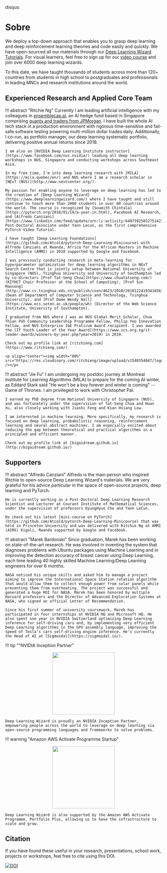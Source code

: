disqus:

# Sobre

We deploy a top-down approach that enables you to grasp deep learning and deep reinforcement learning theories and code easily and quickly. We have open-sourced all our materials through our [Deep Learning Wizard Tutorials](https://www.deeplearningwizard.com/deep_learning/course_progression/). For visual learners, feel free to sign up for our [video course](https://www.udemy.com/practical-deep-learning-with-pytorch/?couponCode=DEEPWIZARD) and join over 6000 deep learning wizards.

To this date, we have taught thousands of students across more than 120+ countries from students in high school to postgraduates and professionals in leading MNCs and research institutions around the world.

## Experienced Research and Applied Core Team

!!! abstract "Ritchie Ng"
    Currently I am leading artificial intelligence with my colleagues in [ensemblecap.ai](https://ensemblecap.ai/), an AI hedge fund based in Singapore comprising [quants and traders from JPMorgan](https://www.bloomberg.com/news/articles/2017-11-29/ex-jpmorgan-traders-start-singapore-currency-options-quant-fund). I have built the whole AI tech stack in a production environment with rigorous time-sensitive and fail-safe software testing powering multi-million dollar trades daily. Additionally, I co-run, as portfolio manager, our deep learning systematic portfolio, delivering positive annual returns since 2018.
    
    I am also an [NVIDIA Deep Learning Institute instructor](https://www.facebook.com/nus.nvidia/) leading all deep learning workshops in NUS, Singapore and conducting workshops across Southeast Asia.
    
    In my free time, I'm into deep learning research with [MILA](https://mila.quebec/en/) and NUS where I am a research scholar in [NExT (NUS)](http://www.nextcenter.org/). 

    My passion for enabling anyone to leverage on deep learning has led to the creation of [Deep Learning Wizard](https://www.deeplearningwizard.com/) where I have taught and still continue to teach more than 2000 students in over 60 countries around the world. The course is recognized by [Soumith Chintala](https://pytorch.org/2018/01/19/a-year-in.html), Facebook AI Research, and [Alfredo Canziani](https://www.linkedin.com/feed/update/urn:li:activity:6407592585275142144), Post-Doctoral Associate under Yann Lecun, as the first comprehensive PyTorch Video Tutorial. 
    
    I have taught [Deep Learning Foundations](https://github.com/Atcold/pytorch-Deep-Learning-Minicourse) with Alfredo Canziani at Rwanda, Africa for the African Masters in Machine Intelligence (AMMI) in 2018 supported by Google and Facebook.
        
    I was previously conducting research in meta-learning for hyperparameter optimization for deep learning algorithms in NExT Search Centre that is jointly setup between National University of Singapore (NUS), Tsinghua University and University of Southampton led by co-directors [Prof Tat-Seng Chua](https://www.chuatatseng.com/) (KITHCT Chair Professor at the School of Computing), [Prof Sun Maosong](http://www.cs.tsinghua.edu.cn/publish/csen/4623/2010/20101224193416561782037/20101224193416561782037_.html) (Dean of Department of Computer Science and Technology, Tsinghua University), and [Prof Dame Wendy Hall](https://www.ecs.soton.ac.uk/people/wh) (Director of the Web Science Institute, University of Southampton).
    
    I graduated from NUS where I was an NUS Global Merit Scholar, Chua Thian Poh Community Leadership Programme Fellow, Philip Yeo Innovation Fellow, and NUS Enterprise I&E Praticum Award recipient. I was awarded the [IT Youth Leader of the Year Award](https://www.scs.org.sg/it-leader-awards/winners-by-year.php?year=2019) in 2019.

    Check out my profile link at [ritchieng.com](https://www.ritchieng.com/)
    
    <p align="center"><img width="80%" src="https://res.cloudinary.com/ritchieng/image/upload/v1540354047/logos/ritchie_website_affliated_logos.png" /></p>

!!! abstract "Jie Fu"
    I am undergoing my postdoc journey at Montreal Institute for Learning Algorithms (MILA) to prepare for the coming AI winter, as Eddard Stark said "He won't be a boy forever and winter is coming" -- Game of Thrones. I am privileged to work with Christopher Pal.

    I earned my PhD degree from National University of Singapore (NUS), and was fortunately under the supervision of Tat-Seng Chua and Huan Xu, also closely working with Jiashi Feng and Kian Hsiang Low.
    
    I am interested in machine learning. More specifically, my research is focused on deep learning, probabilistic reasoning, reinforcement learning and neural abstract machines. I am especially excited about reducing the gap between theoretical and practical algorithms in a principled and efficient manner.
    
    Check out my profile link at [bigaidream.github.io](http://bigaidream.github.io/)
    
##  Supporters

!!! abstract "Alfredo Canziani"
    Alfredo is the main person who inspired Ritchie to open-source Deep Learning Wizard's materials. We are very grateful for his advice particular in the space of open-source projects, deep learning and PyTorch.
    
    He is currently working as a Post-Doctoral Deep Learning Research Scientist and Lecturer at Courant Institute of Mathematical Sciences, under the supervision of professors KyungHyun Cho and Yann LeCun.
    
    Do check out his latest [mini-course on PyTorch](https://github.com/Atcold/pytorch-Deep-Learning-Minicourse) that was held in Princeton University and was delivered with Ritchie Ng at AMMI (AIMS) Kigali, Rwanda supported by Google and Facebook.
    
!!! abstract "Marek Bardonski"
    Since graduation, Marek has been working on state-of-the-art research. He was involved in inventing the system that diagnoses problems with Ubuntu packages using Machine Learning and in improving the detection accuracy of breast cancer using Deep Learning, each time leading 40 highly skilled Machine Learning/Deep Learning engineers for over 6 months.

    NASA noticed his unique skills and asked him to manage a project aiming to improve the International Space Station rotation algorithm that would allow them to collect enough power from solar panels while preventing them from overheating. The project was successful and generated a huge ROI for NASA. Marek has been honored by multiple Harvard professors and the Director of Advanced Exploration Systems at NASA, who signed an official Letter of Recommendation.

    Since his first summer of university coursework, Marek has participated in four internships at NVIDIA HQ and Microsoft HQ. He also spent one year in NVIDIA Switzerland optimizing Deep Learning inference for self-driving cars and, by implementing very efficient Deep Learning algorithms in the GPU assembly language, improving the speed of Tesla’s cars self-driving engine inference. He's currently the Head of AI at [Sigmoidal](https://sigmoidal.io/).

!!! tip ""NVIDIA Inception Partner"
    <center><img src="https://res.cloudinary.com/ritchieng/image/upload/v1532596192/deeplearningwizard.com/nvidia_inception.png" style="width:200px"/></center>
    
    Deep Learning Wizard is proudly an NVIDIA Inception Partner, empowering people across the world to leverage on deep learning via open-source programming languages and frameworks to solve problems.
    
!!! warning "Amazon AWS Activate Programme Startup"
    <center><img src="https://res.cloudinary.com/ritchieng/image/upload/v1563421301/logos/aws_activate.png" style="width:200px"/></center>
    
    Deep Learning Wizard is also supported by the Amazon AWS Activate Programme, Portfolio Plus, allowing us to have the infrastructure to scale and grow.   
    
## Citation
If you have found these useful in your research, presentations, school work, projects or workshops, feel free to cite using this DOI.

[![DOI](https://zenodo.org/badge/139945544.svg)](https://zenodo.org/badge/latestdoi/139945544)